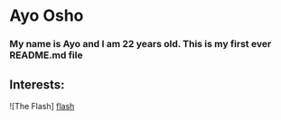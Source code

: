 # Ayo Osho

### My name is Ayo and I am 22 years old. This is my first ever README.md file

## Interests:

![The Flash] [flash]

[flash]: https://ifanboy.com/wp-content/uploads/2012/06/300px-Flash_Barry_Allen.png

